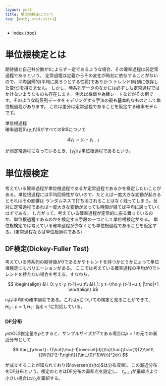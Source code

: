 ```yaml
---
layout: post
title: 単位根検定について
tag: [math, statistics]
---
```


* index
{:toc}

# 単位根検定とは

期待値と自己共分散が$t$によらず一定であるような場合、その確率過程は弱定常過程であるという。
定常過程は定義からその変化が時刻に依存することがないので、平均回帰的(平均に戻ろうとする性質)でありかつ
トレンド(時刻に依存した変化)を持ちません。
しかし、時系列データのなかには必ずしも定常過程ではかけないようなものも存在します。
例えば株価や為替レートなどがその例です。そのような時系列データをモデリングする手法の最も基本的なものとして単位根過程があります。
これは差分は定常過程であることを仮定する確率モデルです。

<div class='definition'>
<div class='box-title'>単位根過程</div>
確率過程$\{y_t\}$がすべての$t$について

$$
\Delta y_t:=y_t-y_{t-1}
$$

が弱定常過程になっているとき、$\{y_t\}$は単位根過程であるという。
</div>

# 単位根検定

考えている確率過程が単位根過程であるか定常過程であるかを検定したいことがある。単位根過程には平均回帰性がないので、たとえば一度大きな変動が起きるとそれはその影響は
ランダムネスで打ち消されることはなく残ってしまう。反対に定常過程であれば一度大きな変動があっても時間が経てば平均に戻っていくはずである。
したがって、考えている確率過程が定常的に振る舞っているのか、単位根過程であるのかを検定する手段の一つとして単位根検定がある。
単位根検定では考えている確率過程が少なくとも単位根過程であることを仮定する。(定常過程ならば単位根過程である)

## DF検定(Dickey-Fuller Test)

考えている時系列の期待値が0であるかやトレンドを持つかどうかによって単位根検定にもバリエーションがある。
ここでは考えている確率過程の平均が0でトレンドを持たない場合を考える。すなわち、

$$
\begin{align}
&H_0: y_t=y_{t-1}+u_t\\
&H_1: y_t=\rho y_{t-1}+u_t, |\rho|<1 
\end{align} 
$$

$u_t$は平均0の確率過程である。これは$\rho$についての検定と見ることができて、$H_0:\rho=1, H_1:\|\rho\|<1$に対応している。

### DF分布

$\rho$のOLS推定量を$\hat{\rho}$とすると、サンプルサイズが$T$である場合は$\rho=1$の元での漸近分布として

$$
\tau_{\rho=1}=T(\hat{\rho}-1)\overset{d}{\to}\frac{\frac{1}{2}\left\{[W(1)]^2-1\right\}}{\int_{0}^1[W(r)]^2dr}
$$

が成立することが知られており($\overset{d}{to}$は分布収束)、この漸近分布をDF分布という。検定のときはDF分布の棄却点を設定し、
$\tau_{\rho=1}$が棄却点より小さい場合は$H_0$を棄却する。
